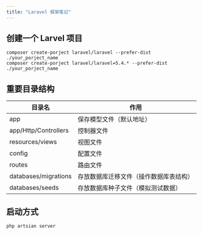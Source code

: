 ```yaml
---
title: "Laravel 框架笔记"
---
```


## 创建一个 Larvel 项目
```shell
composer create-porject laravel/laravel --prefer-dist ./your_porject_name
composer create-porject laravel/laravel=5.4.* --prefer-dist ./your_porject_name
```

## 重要目录结构
|目录名|作用|
|---|---|
|app|保存模型文件（默认地址）|
|app/Http/Controllers|控制器文件|
|resources/views|视图文件|
|config|配置文件|
|routes|路由文件|
|databases/migrations|存放数据库迁移文件（操作数据库表结构）|
|databases/seeds|存放数据库种子文件（模拟测试数据）|

## 启动方式
```shell
php artsian server
```